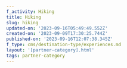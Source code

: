 ```yaml
---
f_activity: Hiking
title: Hiking
slug: hiking
updated-on: '2023-09-16T05:49:49.552Z'
created-on: '2023-09-09T17:30:25.744Z'
published-on: '2023-09-16T12:07:38.345Z'
f_type: cms/destination-type/experiences.md
layout: '[partner-category].html'
tags: partner-category
---
```



